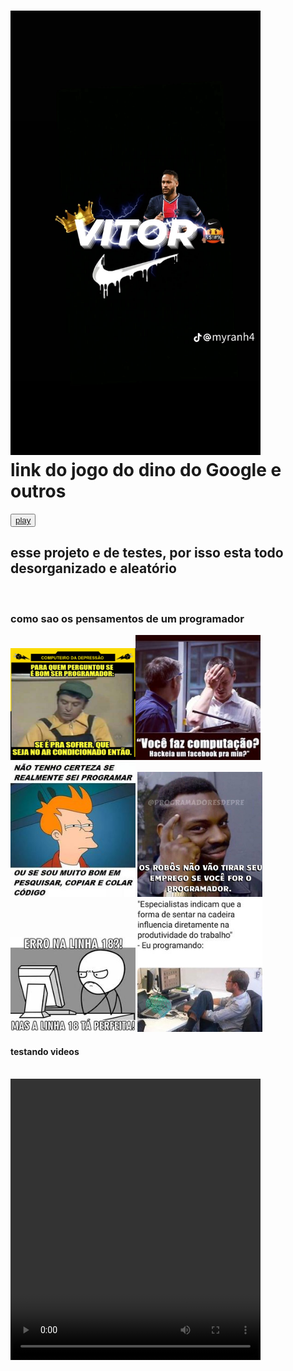 
<body>
    <head>
        <title> um teste de web site</title>
        <meta charset="UTF-8"/>
    </head>
    <h1><img src="72e0f6199b0a1a57cebb8e57abe51686.png"width="400xp">
       <br>link do jogo do dino do Google e outros</h1>
    <button><a href="https://poki.com.br/g/dinosaur-game"> play</a></button>
    <h2><strong><strong>esse projeto e de testes, por isso esta todo desorganizado e aleatório</strong></h2>
  <br>
<h3> como sao os pensamentos de um programador</h3>
  <img src="12036946_1665478667031661_6534480905071346838_n.png"width="200xp"><img src="31031422b0305f6326de4f21730bd9f6.jpg"width="200xp">
  <img src="56a10b873ffd997856d404fc23a1dd04.jpg"width="200xp">
  <img src="5cc1183a6c8b1bd889bce389b2460c37.jpg"width="200xp">
  <img src="f640ca4f771ea5dd4aaae88f1abfb047.jpg"width="200xp">
  <img src="97bcdfaaf6c3cfc51f45b4fc85e23ed4.jpg"width="200xp">
  <h4>testando videos</h4>
  <br><video width="400xp" height="450xp" controls>
  <souice src="2755319a418a5779d2a6672c323ec7da.mp4" type="video/mp4"> 
  <souice src="2755319a418a5779d2a6672c323ec7da.webm" type="video/webm">
  <souice src="2755319a418a5779d2a6672c323ec7da.ogg" type="video/ogg"> 
        seu navegador nao suporta a teg de vídeo  
</body>
